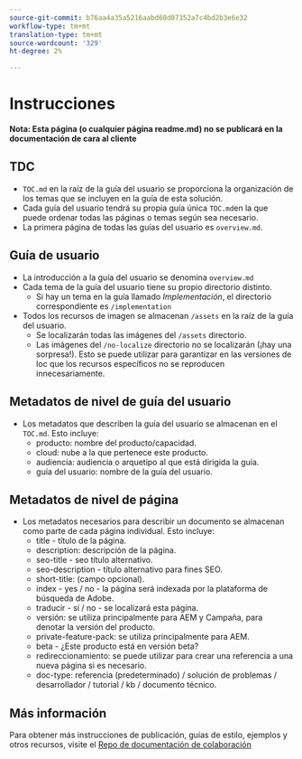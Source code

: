 ```yaml
---
source-git-commit: b76aa4a35a5216aabd60d07352a7c4bd2b3e6e32
workflow-type: tm+mt
translation-type: tm+mt
source-wordcount: '329'
ht-degree: 2%

---
```

# Instrucciones

**Nota: Esta página (o cualquier página readme.md) no se publicará en la documentación de cara al cliente**

## TDC

+ `TOC.md` en la raíz de la guía del usuario se proporciona la organización de los temas que se incluyen en la guía de esta solución.
+ Cada guía del usuario tendrá su propia guía única `TOC.md`en la que puede ordenar todas las páginas o temas según sea necesario.
+ La primera página de todas las guías del usuario es `overview.md`.

## Guía de usuario

+ La introducción a la guía del usuario se denomina `overview.md`
+ Cada tema de la guía del usuario tiene su propio directorio distinto.
   + Si hay un tema en la guía llamado *Implementación*, el directorio correspondiente es `/implementation`
+ Todos los recursos de imagen se almacenan `/assets` en la raíz de la guía del usuario.
   + Se localizarán todas las imágenes del `/assets` directorio.
   + Las imágenes del `/no-localize` directorio no se localizarán (¡hay una sorpresa!). Esto se puede utilizar para garantizar en las versiones de loc que los recursos específicos no se reproducen innecesariamente.

## Metadatos de nivel de guía del usuario

+ Los metadatos que describen la guía del usuario se almacenan en el `TOC.md`. Esto incluye:
   + producto: nombre del producto/capacidad.
   + cloud: nube a la que pertenece este producto.
   + audiencia: audiencia o arquetipo al que está dirigida la guía.
   + guía del usuario: nombre de la guía del usuario.

## Metadatos de nivel de página

+ Los metadatos necesarios para describir un documento se almacenan como parte de cada página individual. Esto incluye:
   + title - título de la página.
   + description: descripción de la página.
   + seo-title - seo título alternativo.
   + seo-description - título alternativo para fines SEO.
   + short-title: (campo opcional).
   + index - yes / no - la página será indexada por la plataforma de búsqueda de Adobe.
   + traducir - sí / no - se localizará esta página.
   + versión: se utiliza principalmente para AEM y Campaña, para denotar la versión del producto.
   + private-feature-pack: se utiliza principalmente para AEM.
   + beta - ¿Este producto está en versión beta?
   + redireccionamiento: se puede utilizar para crear una referencia a una nueva página si es necesario.
   + doc-type: referencia (predeterminado) / solución de problemas / desarrollador / tutorial / kb / documento técnico.

## Más información

Para obtener más instrucciones de publicación, guías de estilo, ejemplos y otros recursos, visite el [Repo de documentación de colaboración](https://git.corp.adobe.com/AdobeDocs/collaborative-doc-instructions)
